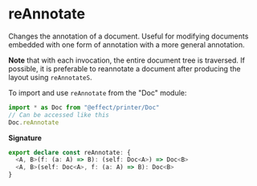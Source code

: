 # reAnnotate

Changes the annotation of a document. Useful for modifying documents embedded
with one form of annotation with a more general annotation.

**Note** that with each invocation, the entire document tree is traversed.
If possible, it is preferable to reannotate a document after producing the
layout using `reAnnotateS`.

To import and use `reAnnotate` from the "Doc" module:

```ts
import * as Doc from "@effect/printer/Doc"
// Can be accessed like this
Doc.reAnnotate
```

**Signature**

```ts
export declare const reAnnotate: {
  <A, B>(f: (a: A) => B): (self: Doc<A>) => Doc<B>
  <A, B>(self: Doc<A>, f: (a: A) => B): Doc<B>
}
```
